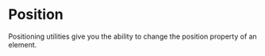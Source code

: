 # Position

Positioning utilities give you the ability to change the position property of an element.
